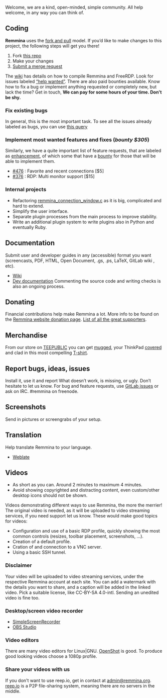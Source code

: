 Welcome, we are a kind, open-minded, simple community. All help welcome, in any way you can think of.

## Coding
**Remmina** uses the [fork and pull](https://stackoverflow.com/questions/11582995/what-is-the-fork-pull-model-in-github) model.
If you&#8217;d like to make changes to this project, the following steps will get you there!

  1. Fork [this repo](https://gitlab.com/Remmina/Remmina/forks/new)
  2. Make your changes
  3. [Submit a merge request](https://gitlab.com/Remmina/Remmina/merge_requests/new)

The [wiki](https://gitlab.com/Remmina/Remmina/wikis/home) has details on how to compile Remmina and FreeRDP.
Look for issues labeled [&#8220;help wanted&#8221;](https://gitlab.com/Remmina/Remmina/issues?label_name%5B%5D=help+wanted). There are also paid bounties available.
Know how to fix a bug or implement anything requested or completely new, but lack the time? Get in touch, **We can pay for some hours of your time. Don't be shy.**

### Fix existing bugs
In general, this is the most important task.
To see all the issues already labeled as bugs, you can use [this query](https://gitlab.com/Remmina/Remmina/issues?label_name%5B%5D=bug)

### Implement most wanted features and fixes (_bounty $305_)
Similarly, we have a quite important list of feature requests, that are labeled as [enhancement](https://gitlab.com/Remmina/Remmina/issues?label_name%5B%5D=enhancement&sort=created_date&state=opened), of which some that have a [bounty](https://gitlab.com/Remmina/Remmina/issues?scope=all&utf8=%E2%9C%93&state=opened&label_name[]=enhancement&label_name[]=bounty) for those that will be able to implement them.
  * [#476](https://gitlab.com/Remmina/Remmina/issues/476) : Favorite and recent connections [$5]
  * [#376](https://gitlab.com/Remmina/Remmina/issues/376) : RDP: Multi monitor support [$15]

### Internal projects
  * Refactoring [remmina\_connection\_window.c](https://gitlab.com/Remmina/Remmina/blob/master/src/remmina_connection_window.c) as it is big, complicated and hard to extend.
  * Simplify the user interface.
  * Separate plugin processes from the main process to improve stability.
  * Write an additional plugin system to write plugins also in Python and eventually Ruby.

## Documentation
Submit user and developer guides in any (accessible) format you want (screencasts, PDF, HTML, Open Document, .gs, .ps, LaTeX, GitLab wiki , etc).
* [Wiki](https://gitlab.com/Remmina/Remmina/wikis/home)
* [Dev documentation](https://remmina.gitlab.io/remminadoc.gitlab.io)
Commenting the source code and writing checks is also an ongoing process.

## Donating
Financial contributions help make Remmina a lot.
More info to be found on the [Remmina website donation page](/donations/).
[List of all the great supporters](https://remmina.org/donations/#donors).

## Merchandise
From our store on [TEEPUBLIC](http://tee.pub/lic/CfbUoWiygXM) you can get [mugged](http://tee.pub/lic/fgVKOyGjHgc), your ThinkPad [covered](http://tee.pub/lic/fgVKOyGjHgc) and clad in this most compelling [T-shirt](http://tee.pub/lic/fgVKOyGjHgc).

## Report bugs, ideas, issues
Install it, use it and report What doesn&#8217;t work, is missing, or ugly. Don&#8217;t hesitate to let us know.
For bug and feature requests, use [GitLab issues](https://gitlab.com/Remmina/Remmina/issues) or ask on IRC. #remmina on freenode.

## Screenshots
Send in pictures or screengrabs of your setup.

## Translation
Help translate Remmina to your language.
* [Weblate](https://hosted.weblate.org/projects/remmina/)

## Videos
- As short as you can. Around 2 minutes to maximum 4 minutes.
- Avoid showing copyrighted and distracting content, even custom/other desktop icons should not be shown.

Videos demonstrating different ways to use Remmina, the more the merrier!
The original video is needed, as it will be uploaded to video streaming services, if you need support let us know.
These would make good topics for videos:

- Configuration and use of a basic RDP profile, quickly showing the most common controls (resizes, toolbar placement, screenshots, …).
- Creation of a default profile.
- Cration of and connection to a VNC server.
- Using a basic SSH tunnel.

### Disclaimer
Your video will be uploaded to video streaming services, under the respective Remmina account at each site.
You can add a watermark with the details you want to share, and a caption will be added in the linked video.
Pick a suitable license, like CC-BY-SA 4.0-intl.
Sending an unedited video is fine too.

### Desktop/screen video recorder
- [SimpleScreenRecorder](https://www.maartenbaert.be/simplescreenrecorder/)
- [OBS Studio](https://obsproject.com/)

### Video editors
There are many video editors for Linux|GNU. [OpenShot](https://www.openshot.org/) is good.
To produce good looking videos choose a 1080p profile.

### Share your videos with us
If you don't want to use reep.io, get in contact at admin@remmina.org.
[reep.io](https://reep.io/) is a P2P file-sharing system, meaning there are no servers in the middle.